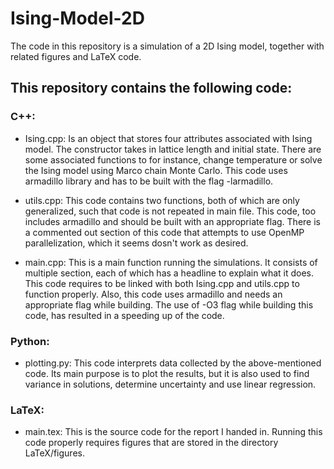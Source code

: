 # Ising-Model-2D

The code in this repository is a simulation of a 2D Ising model, together with related figures and LaTeX code.

## This repository contains the following code: 

### C++:
- Ising.cpp: Is an object that stores four attributes associated with Ising model. The constructor takes in lattice length and initial state. There are some associated functions to for instance, change temperature or solve the Ising model using Marco chain Monte Carlo. This code uses armadillo library and has to be built with the flag -larmadillo.

- utils.cpp: This code contains two functions, both of which are only generalized, such that code is not repeated in main file. This code, too includes armadillo and should be built with an appropriate flag. There is a commented out section of this code that attempts to use OpenMP parallelization, which it seems dosn't work as desired.

- main.cpp: This is a main function running the simulations. It consists of multiple section, each of which has a headline to explain what it does. This code requires to be linked with both Ising.cpp and utils.cpp to function properly. Also, this code uses armadillo and needs an appropriate flag while building. The use of -O3 flag while building this code, has resulted in a speeding up of the code.


### Python:
- plotting.py: This code interprets data collected by the above-mentioned code. Its main purpose is to plot the results, but it is also used to find variance in solutions, determine uncertainty and use linear regression.

### LaTeX:
- main.tex: This is the source code for the report I handed in. Running this code properly requires figures that are stored in the directory LaTeX/figures.
